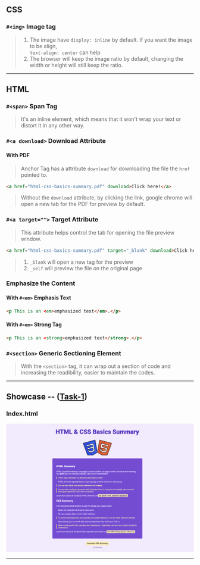 ## CSS
### `#<img>` Image tag
> 1. The image have `display: inline` by default. If you want the image to be align, <br/>
> `text-align: center` can help
> 2. The browser will keep the image ratio by default, changing the width or height will still keep the ratio.
---

## HTML
### `#<span>` Span Tag
> It's an inline element, which means that it won't wrap your text or distort it in any other way.

### `#<a download>` Download Attribute
#### With PDF
> Anchor Tag has a attribute `download` for downloading the file the `href` pointed to.
```html
<a href="html-css-basics-summary.pdf" download>Click here!</a>
```
> Without the `download` attribute, by clicking the link, google chrome will open a new tab for the PDF for preview by default.

### `#<a target="">` Target Attribute
> This attribute helps control the tab for opening the file preview window.
```html
<a href="html-css-basics-summary.pdf" target="_blank" download>Click here!</a>
```
> 1. `_blank` will open a new tag for the preview
> 2. `_self` will preview the file on the original page

### Emphasize the Content
#### With `#<em>` Emphasis Text
```html
<p This is an <em>emphasized text</em>.</p>
```
#### With `#<em>` Strong Tag
```html
<p This is an <strong>emphasized text</strong>.</p>
```

### `#<section>` Generic Sectioning Element
> With the `<section>` tag, it can wrap out a section of code and increasing the readibility, easier to maintain the codes.
---

## Showcase -- ([Task-1](/Code_Snippets/Task-1))
### Index.html
<img alt="index.html" src="/Code_Snippets/Task-1/showcase/index.png" />

---
